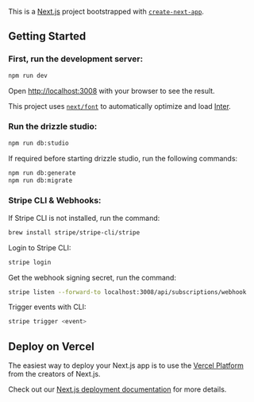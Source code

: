 This is a [Next.js](https://nextjs.org) project bootstrapped with [`create-next-app`](https://nextjs.org/docs/app/api-reference/cli/create-next-app).

## Getting Started

### First, run the development server:

```bash
npm run dev
```

Open [http://localhost:3008](http://localhost:3008) with your browser to see the result.

This project uses [`next/font`](https://nextjs.org/docs/app/building-your-application/optimizing/fonts) to automatically optimize and load [Inter](https://vercel.com/font).

### Run the drizzle studio:

```bash
npm run db:studio
```

If required before starting drizzle studio, run the following commands:

```bash
npm run db:generate
npm run db:migrate
```

### Stripe CLI & Webhooks:

If Stripe CLI is not installed, run the command:

```bash
brew install stripe/stripe-cli/stripe
```

Login to Stripe CLI:

```bash
stripe login
```

Get the webhook signing secret, run the command:

```bash
stripe listen --forward-to localhost:3008/api/subscriptions/webhook
```

Trigger events with CLI:

```bash
stripe trigger <event>
```

## Deploy on Vercel

The easiest way to deploy your Next.js app is to use the [Vercel Platform](https://vercel.com/new?utm_medium=default-template&filter=next.js&utm_source=create-next-app&utm_campaign=create-next-app-readme) from the creators of Next.js.

Check out our [Next.js deployment documentation](https://nextjs.org/docs/app/building-your-application/deploying) for more details.
